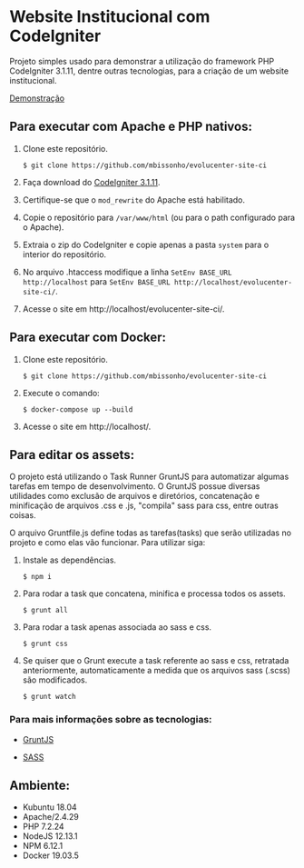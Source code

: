# Website Institucional com CodeIgniter

Projeto simples usado para demonstrar a utilização do framework PHP CodeIgniter 3.1.11, dentre outras tecnologias, para a criação de um website institucional.

[Demonstração](https://evolucenter-site.herokuapp.com)


## Para executar com Apache e PHP nativos:

1. Clone este repositório.

    `$ git clone https://github.com/mbissonho/evolucenter-site-ci`

2. Faça download do [CodeIgniter 3.1.11](https://github.com/bcit-ci/CodeIgniter/archive/3.1.11.zip).
  
3. Certifique-se que o `mod_rewrite` do Apache está habilitado.

4. Copie o repositório para `/var/www/html` (ou para o path configurado para o Apache).

5. Extraia o zip do CodeIgniter e copie apenas a pasta `system` para o interior do repositório.

6. No arquivo .htaccess modifique a linha `SetEnv BASE_URL http://localhost` para `SetEnv BASE_URL http://localhost/evolucenter-site-ci/`.

7. Acesse o site em http://localhost/evolucenter-site-ci/.


## Para executar com Docker:

1. Clone este repositório.

    `$ git clone https://github.com/mbissonho/evolucenter-site-ci`

2. Execute o comando: 

    `$ docker-compose up --build`

3. Acesse o site em http://localhost/.

## Para editar os assets:

O projeto está utilizando o Task Runner GruntJS para automatizar algumas tarefas em tempo de desenvolvimento. O GruntJS possue diversas utilidades como exclusão de arquivos e diretórios, concatenação e minificação de arquivos .css e .js, "compila" sass para css, entre outras coisas.

O arquivo Gruntfile.js define todas as tarefas(tasks) que serão utilizadas no projeto e como elas vão funcionar. Para utilizar siga:

1. Instale as dependências.

    `$ npm i`

2. Para rodar a task que concatena, minifica e processa todos os assets.

    `$ grunt all`

3. Para rodar a task apenas associada ao sass e css.

    `$ grunt css`

4. Se quiser que o Grunt execute a task referente ao sass e css, retratada anteriormente, automaticamente
a medida que os arquivos sass (.scss) são modificados.

    `$ grunt watch`

### Para mais informações sobre as tecnologias:

-  [GruntJS](https://gruntjs.com/)

-  [SASS](https://sass-lang.com/)

## Ambiente:

- Kubuntu 18.04
- Apache/2.4.29
- PHP 7.2.24
- NodeJS 12.13.1
- NPM 6.12.1
- Docker 19.03.5